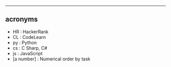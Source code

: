 
---------------
acronyms
---------------
- HR : HackerRank
- CL : CodeLearn
- py : Python
- cs : C Sharp, C#
- js : JavaScript
- [a number] : Numerical order by task
